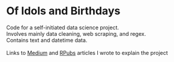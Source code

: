 # Of Idols and Birthdays

Code for a self-initiated data science project.
<br>
Involves mainly data cleaning, web scraping, and regex.
<br>
Contains text and datetime data.
<br>
<br>
Links to [Medium]() and [RPubs](https://rpubs.com/tkw/kpop-1) articles I wrote to explain the project

